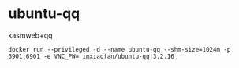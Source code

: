 # ubuntu-qq
kasmweb+qq

```
docker run --privileged -d --name ubuntu-qq --shm-size=1024m -p 6901:6901 -e VNC_PW= imxiaofan/ubuntu-qq:3.2.16
```